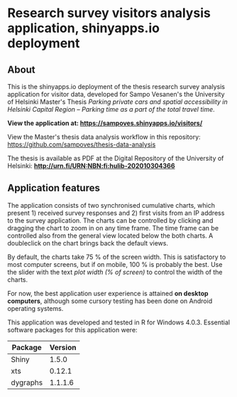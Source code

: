 # Research survey visitors analysis application, shinyapps.io deployment

## About

This is the shinyapps.io deployment of the thesis research survey analysis application for visitor data, developed for Sampo Vesanen's the University of Helsinki Master's Thesis *Parking private cars and spatial accessibility in Helsinki Capital Region – Parking time as a part of the total travel time*.

**View the application at: https://sampoves.shinyapps.io/visitors/**

View the Master's thesis data analysis workflow in this repository: https://github.com/sampoves/thesis-data-analysis

The thesis is available as PDF at the Digital Repository of the University of Helsinki: **http://urn.fi/URN:NBN:fi:hulib-202010304366**

## Application features

The application consists of two synchronised cumulative charts, which present 1) received survey responses and 2) first visits from an IP address to the survey application. The charts can be controlled by clicking and dragging the chart to zoom in on any time frame. The time frame can be controlled also from the general view located below the both charts. A doubleclick on the chart brings back the default views.

By default, the charts take 75 % of the screen width. This is satisfactory to most computer screens, but if on mobile, 100 % is probably the best. Use the slider with the text *plot width (% of screen)* to control the width of the charts.

For now, the best application user experience is attained **on desktop computers**, although some cursory testing has been done on Android operating systems.

This application was developed and tested in R for Windows 4.0.3. Essential software packages for this application were:

| Package | Version |
| --- | --- |
| Shiny | 1.5.0 |
| xts | 0.12.1 |
| dygraphs | 1.1.1.6 |
